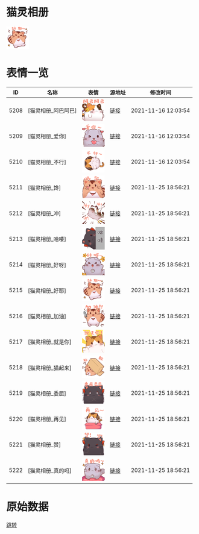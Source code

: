 # 猫灵相册

<img src="./cover.png" height="60" alt="cover" />

# 表情一览

|ID|名称|表情|源地址|修改时间|
|----|----|----|----|----|
|5208|[猫灵相册_阿巴阿巴]|<img src="./pic/005208_%5B猫灵相册_阿巴阿巴%5D.png" height="60" alt="阿巴阿巴"/>|[链接](http://i0.hdslb.com/bfs/emote/1e0a070775f2e6b128cc486cd4a306b3c30e8bcf.png)|2021-11-16 12:03:54|
|5209|[猫灵相册_爱你]|<img src="./pic/005209_%5B猫灵相册_爱你%5D.png" height="60" alt="爱你"/>|[链接](http://i0.hdslb.com/bfs/emote/a5faa13b36ad74a5584c85756e6a1d5453d56035.png)|2021-11-16 12:03:54|
|5210|[猫灵相册_不行]|<img src="./pic/005210_%5B猫灵相册_不行%5D.png" height="60" alt="不行"/>|[链接](http://i0.hdslb.com/bfs/emote/ebee6e12bd4abe85c0e487971a10d136d6ab2c64.png)|2021-11-16 12:03:54|
|5211|[猫灵相册_馋]|<img src="./pic/005211_%5B猫灵相册_馋%5D.png" height="60" alt="馋"/>|[链接](http://i0.hdslb.com/bfs/emote/6177cac105d0c7e2fa4784787770ae2b17db029f.png)|2021-11-25 18:56:21|
|5212|[猫灵相册_冲]|<img src="./pic/005212_%5B猫灵相册_冲%5D.png" height="60" alt="冲"/>|[链接](http://i0.hdslb.com/bfs/emote/279c95c91c784af837e0ee032e76850b4ee5bef9.png)|2021-11-25 18:56:21|
|5213|[猫灵相册_哈喽]|<img src="./pic/005213_%5B猫灵相册_哈喽%5D.png" height="60" alt="哈喽"/>|[链接](http://i0.hdslb.com/bfs/emote/8f0c1bc573e053dd5b30ca01bea33a47b10a56d9.png)|2021-11-25 18:56:21|
|5214|[猫灵相册_好呀]|<img src="./pic/005214_%5B猫灵相册_好呀%5D.png" height="60" alt="好呀"/>|[链接](http://i0.hdslb.com/bfs/emote/9de2186a044b47d2b501456fa9e6c414a3685edb.png)|2021-11-25 18:56:21|
|5215|[猫灵相册_好耶]|<img src="./pic/005215_%5B猫灵相册_好耶%5D.png" height="60" alt="好耶"/>|[链接](http://i0.hdslb.com/bfs/emote/f33c8859b8221f7a24664419017b2aa1e8bda046.png)|2021-11-25 18:56:21|
|5216|[猫灵相册_加油]|<img src="./pic/005216_%5B猫灵相册_加油%5D.png" height="60" alt="加油"/>|[链接](http://i0.hdslb.com/bfs/emote/c705425a3bcf0cbde0c6d170ab7ce99f9ea47594.png)|2021-11-25 18:56:21|
|5217|[猫灵相册_就是你]|<img src="./pic/005217_%5B猫灵相册_就是你%5D.png" height="60" alt="就是你"/>|[链接](http://i0.hdslb.com/bfs/emote/7a7a6654012d58bcbbeb9aec8c8243b1a06cb94f.png)|2021-11-25 18:56:21|
|5218|[猫灵相册_猫起来]|<img src="./pic/005218_%5B猫灵相册_猫起来%5D.png" height="60" alt="猫起来"/>|[链接](http://i0.hdslb.com/bfs/emote/a4c49444d983623d47d1220c4d79f7f1dce8a0b4.png)|2021-11-25 18:56:21|
|5219|[猫灵相册_委屈]|<img src="./pic/005219_%5B猫灵相册_委屈%5D.png" height="60" alt="委屈"/>|[链接](http://i0.hdslb.com/bfs/emote/bd711d64f70cdc347a63174e3a9e329fc12a678f.png)|2021-11-25 18:56:21|
|5220|[猫灵相册_再见]|<img src="./pic/005220_%5B猫灵相册_再见%5D.png" height="60" alt="再见"/>|[链接](http://i0.hdslb.com/bfs/emote/956d842f4dd04d28741f944cc26eddb2894d9a2a.png)|2021-11-25 18:56:21|
|5221|[猫灵相册_赞]|<img src="./pic/005221_%5B猫灵相册_赞%5D.png" height="60" alt="赞"/>|[链接](http://i0.hdslb.com/bfs/emote/789584c129c9ec39152a88346ffd5906d49b1922.png)|2021-11-25 18:56:21|
|5222|[猫灵相册_真的吗]|<img src="./pic/005222_%5B猫灵相册_真的吗%5D.png" height="60" alt="真的吗"/>|[链接](http://i0.hdslb.com/bfs/emote/43c45a05f6b945f47ab9892bdf6f9a4b32e1cb95.png)|2021-11-25 18:56:21|

# 原始数据

[跳转](./raw.json)

